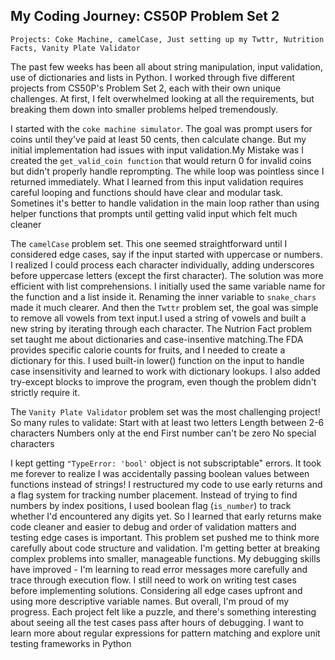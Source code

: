 ## My Coding Journey: CS50P Problem Set 2

`Projects: Coke Machine, camelCase, Just setting up my Twttr, Nutrition Facts, Vanity Plate Validator`

The past few weeks has been all about string manipulation, input validation, use of dictionaries and lists in Python. I worked through five different projects from CS50P's Problem Set 2, each with their own unique challenges. At first, I felt overwhelmed looking at all the requirements, but breaking them down into smaller problems helped tremendously.

I started with the `coke machine simulator`. The goal was prompt users for coins until they've paid at least 50 cents, then calculate change. But my initial implementation had issues with input validation.My Mistake was I created the `get_valid_coin function` that would return 0 for invalid coins but didn't properly handle reprompting. The while loop was pointless since I returned immediately. What I learned from this input validation requires careful looping and functions should have clear and modular task. Sometines it's better to handle validation in the main loop rather than using helper functions that prompts until getting valid input which felt much cleaner

The `camelCase` problem set. This one seemed straightforward until I considered edge cases, say if the input started with uppercase or numbers. I realized I could process each character individually, adding underscores before uppercase letters (except the first character). The solution was more efficient with list comprehensions. I initially used the same variable name for the function and a list inside it. Renaming the inner variable to `snake_chars` made it much clearer. And then the `Twttr` problem set, the goal was simple to remove all vowels from text input.I used a string of vowels and built a new string by iterating through each character. The Nutrion Fact problem set taught me about dictionaries and case-insentive matching.The FDA provides specific calorie counts for fruits, and I needed to create a dictionary for this. I used built-in lower() function on the input to handle case insensitivity and learned to work with dictionary lookups. I also added try-except blocks to improve the program, even though the problem didn't strictly require it.

The `Vanity Plate Validator` problem set was the most challenging project! So many rules to validate: 
Start with at least two letters
Length between 2-6 characters
Numbers only at the end
First number can't be zero
No special characters

I kept getting `"TypeError: 'bool'` object is not subscriptable" errors. It took me forever to realize I was accidentally passing boolean values between functions instead of strings! I restructured my code to use early returns and a flag system for tracking number placement. Instead of trying to find numbers by index positions, I used boolean flag (`is_number`) to track whether I'd encountered any digits yet. So I learned that early returns make code cleaner and easier to debug and order of validation matters and testing edge cases is important. This problem set pushed me to think more carefully about code structure and validation. I'm getting better at breaking complex problems into smaller, manageable functions. My debugging skills have improved - I'm learning to read error messages more carefully and trace through execution flow. 
I still need to work on writing test cases before implementing solutions. Considering all edge cases upfront and using more descriptive variable names. But overall, I'm proud of my progress. Each project felt like a puzzle, and there's something interesting about seeing all the test cases pass after hours of debugging. I want to learn more about regular expressions for pattern matching and explore unit testing frameworks in Python
